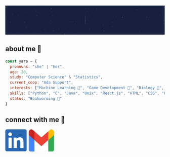 ![Hiya, my name is Yara ✨ I am a 💻 computer scientist 💻 📈 statistician 📈 🦋 student for life 🦋](./wide_intro.gif)

## about me 🌸
```javascript
const yara = {
  pronouns: "she" | "her",
  age: 20,
  study: "Computer Science" & "Statistics",
  current_coop: "Ada Support",
  interests: ["Machine Learning 🤖", "Game Development 👾", "Biology 🧬", "Astronomy 🪐", "Make-up 💄"],
  skills: ["Python", "C", "Java", "Unix", "React.js", "HTML", "CSS", "Racket/Scheme"],
  status: "Bookworming 🐛"
}
```

## connect with me 🌺

<p align="start">
  <a href="https://www.linkedin.com/in/yara-radwan/">
    <img src="https://github.com/radwin01/PersonalWebsite/blob/master/src/assets/social_media/linkedin_logo.png" 
         alt="linkedin" width="70" height="70"/></a>
  <a href="mailto:y9rdwn0110@gmail.com">
    <img src="https://github.com/radwin01/PersonalWebsite/blob/master/src/assets/social_media/gmail_logo.png" 
         alt="gmail" width="80" height="70"/></a>
 </p>
